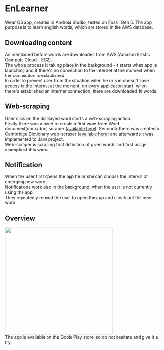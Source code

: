# EnLearner
Wear OS app, created in Android Studio, tested on Fossil Gen 5.
The app purpose is to learn english words, which are stored in the AWS database.


## Downloading content
As mentioned before words are downloaded from AWS (Amazon Elastic Compute Cloud - EC2). <br>
The whole process is taking place in the background - it starts when app is launching and if there's no connection to the internet at the moment when the connection is established.<br>
In order to prevent user from the situation when he or she doesn't have access to the Internet at the moment, on every application start, when there's established an internet 
connection, there are downloaded 10 words.

## Web-scraping
User click on the displayed word starts a web-scraping action. <br>
Firstly there was a need to create a first word from Word document(docx/doc) scraper ([available here][1]).
Secondly there was created a Cambridge Dictionary web-scraper ([available here][2]) and afterwards it was implemented to Java project. <br>
Web-scraper is scraping first definition of given words and first usage example of this word.

## Notification
When the user first opens the app he or she can choose the interval of emerging new words. <br>
Notifications work also in the background, when the user is not currently using the app. <br>
They repeatedly remind the user to open the app and check out the new word.


## Overview
<img src="https://github.com/michsak/EnLearner/blob/master/overview/gif-overview.gif" width="350" height="350" />

<br>
The app is available on the Goole Play store, so do not hesitate and give it a try.

[1]: https://github.com/michsak/EnLearner/tree/master/first_word_scraper
[2]: https://github.com/michsak/EnLearner/tree/master/web_scraper
